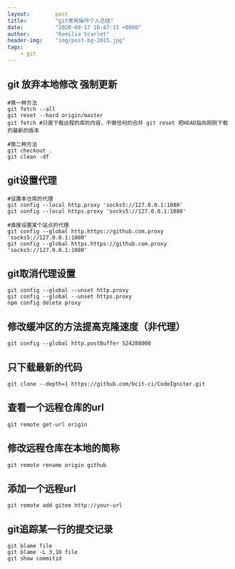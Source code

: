 ```yaml
---
layout:        post
title:         "git常用操作个人总结"
date:          "2020-08-17 16:47:15 +0800"
author:        "Remilia Scarlet"
header-img:    "img/post-bg-2015.jpg"
tags:
    - git
---
```


## git 放弃本地修改 强制更新
	#第一种方法
    git fetch --all
	git reset --hard origin/master
    git fetch #只是下载远程的库的内容，不做任何的合并 git reset 把HEAD指向刚刚下载的最新的版本
	
	#第二种方法
	git checkout .
	git clean -df


## git设置代理
	#设置本仓库的代理
    git config --local http.proxy 'socks5://127.0.0.1:1080'
    git config --local https.proxy 'socks5://127.0.0.1:1080'

	#直接设置某个站点的代理
    git config --global http.https://github.com.proxy 'socks5://127.0.0.1:1080'
    git config --global https.https://github.com.proxy 'socks5://127.0.0.1:1080'


## git取消代理设置
    git config --global --unset http.proxy
    git config --global --unset https.proxy
    npm config delete proxy

## 修改缓冲区的方法提高克隆速度（非代理）

    git config --global http.postBuffer 524288000

## 只下载最新的代码
    git clone --depth=1 https://github.com/bcit-ci/CodeIgniter.git

## 查看一个远程仓库的url
    git remote get-url origin

## 修改远程仓库在本地的简称
    git remote rename origin github

## 添加一个远程url
    git remote add gitee http://your-url

## git追踪某一行的提交记录
    git blame file
    git blame -L 3,10 file
    git show commitid
